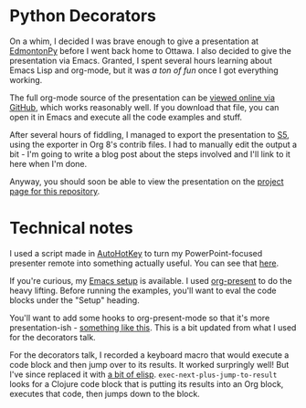 Python Decorators
=================

On a whim, I decided I was brave enough to give a presentation at [EdmontonPy](http://edmontonpy.com/) before I went back home to Ottawa. I also decided to give the presentation via Emacs. Granted, I spent several hours learning about Emacs Lisp and org-mode, but it was *a ton of fun* once I got everything working.

The full org-mode source of the presentation can be [viewed online via GitHub](Presentation.org), which works reasonably well. If you download that file, you can open it in Emacs and execute all the code examples and stuff.

After several hours of fiddling, I managed to export the presentation to [S5](http://meyerweb.com/eric/tools/s5/), using the exporter in Org 8's contrib files. I had to manually edit the output a bit - I'm going to write a blog post about the steps involved and I'll link to it here when I'm done.

Anyway, you should soon be able to view the presentation on the [project page for this repository](http://matthewdarling.github.io/PythonDecorators).

Technical notes
===============

I used a script made in [AutoHotKey](autohotkey.com) to turn my PowerPoint-focused presenter remote into something actually useful. You can see that [here](presenting.ahk).

If you're curious, my [Emacs setup](https://github.com/MatthewDarling/.emacs) is available. I used [org-present](https://github.com/rlister/org-present/) to do the heavy lifting. Before running the examples, you'll want to eval the code blocks under the "Setup" heading.

You'll want to add some hooks to org-present-mode so that it's more presentation-ish - [something like this](https://github.com/MatthewDarling/.emacs/blob/8a91020c0646eb6a7fd95f173121002234e556d2/matthewdarling/changes.el#L63-L93). This is a bit updated from what I used for the decorators talk.

For the decorators talk, I recorded a keyboard macro that would execute a code block and then jump over to its results. It worked surpringly well! But I've since replaced it with [a bit of elisp](https://github.com/MatthewDarling/.emacs/blob/8a91020c0646eb6a7fd95f173121002234e556d2/matthewdarling/changes.el#L63-L74). ```exec-next-plus-jump-to-result``` looks for a Clojure code block that is putting its results into an Org block, executes that code, then jumps down to the block.
